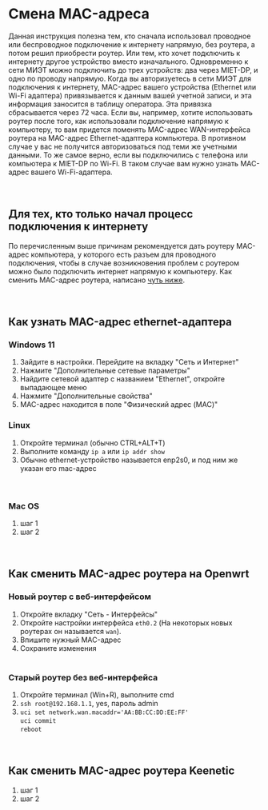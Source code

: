 # Смена MAC-адреса

Данная инструкция полезна тем, кто сначала использовал проводное или беспроводное подключение к интернету напрямую, без роутера, а потом решил приобрести роутер. Или тем, кто хочет подключить к интернету другое устройство вместо изначального. Одновременно к сети МИЭТ можно подключить до трех устройств: два через MIET-DP, и одно по проводу напрямую. Когда вы авторизуетесь в сети МИЭТ для подключения к интернету, MAC-адрес вашего устройства (Ethernet или Wi-Fi адаптера) привязывается к данным вашей учетной записи, и эта информация заносится в таблицу оператора. Эта привязка сбрасывается через 72 часа. Если вы, например, хотите использовать роутер после того, как использовали подключение напрямую к компьютеру, то вам придется поменять MAC-адрес WAN-интерфейса роутера на MAC-адрес Ethernet-адаптера компьютера. В противном случае у вас не получится авторизоваться под теми же учетными данными. То же самое верно, если вы подключились с телефона или компьютера к MIET-DP по Wi-Fi.
В таком случае вам нужно узнать MAC-адрес вашего Wi-Fi-адаптера.<br><br><br>

## Для тех, кто только начал процесс подключения к интернету
По перечисленным выше причинам рекомендуется дать роутеру MAC-адрес компьютера, у которого есть разъем для проводного подключения, чтобы в случае возникновения проблем с роутером можно было подключить интернет напрямую к компьютеру. Как сменить MAC-адрес роутера, написано [чуть ниже](/setup/macaddr.md#как-сменить-mac-адрес-роутера-на-openwrt). <br><br><br>

## Как узнать MAC-адрес ethernet-адаптера
### Windows 11
1. Зайдите в настройки. Перейдите на вкладку "Сеть и Интернет"
2. Нажмите "Дополнительные сетевые параметры"
3. Найдите сетевой адаптер с названием "Ethernet", откройте выпадающее меню
4. Нажмите "Дополнительные свойства"
5. MAC-адрес находится в поле "Физический адрес (MAC)"

### Linux
1. Откройте терминал (обычно CTRL+ALT+T)<br>
2. Выполните команду `ip a` или `ip addr show`<br>
3. Обычно ethernet-устройство называется enp2s0, и под ним же указан его mac-адрес<br><br><br>

### Mac OS
1. шаг 1
2. шаг 2<br><br><br>

## Как сменить MAC-адрес роутера на Openwrt
### Новый роутер с веб-интерфейсом
1. Откройте вкладку "Сеть - Интерфейсы"
2. Откройте настройки интерфейса `eth0.2` (На некоторых новых роутерах он называется `wan`).
3. Впишите нужный MAC-адрес
4. Сохраните изменения<br><br>

### Старый роутер без веб-интерфейса
1. Откройте терминал (Win+R), выполните cmd
2. `ssh root@192.168.1.1`, yes, пароль admin
3. `uci set network.wan.macaddr='AA:BB:CC:DD:EE:FF'`<br>
   `uci commit`<br>
   `reboot`<br><br><br>

## Как сменить MAC-адрес роутера Keenetic
1. шаг 1
2. шаг 2<br><br><br>
